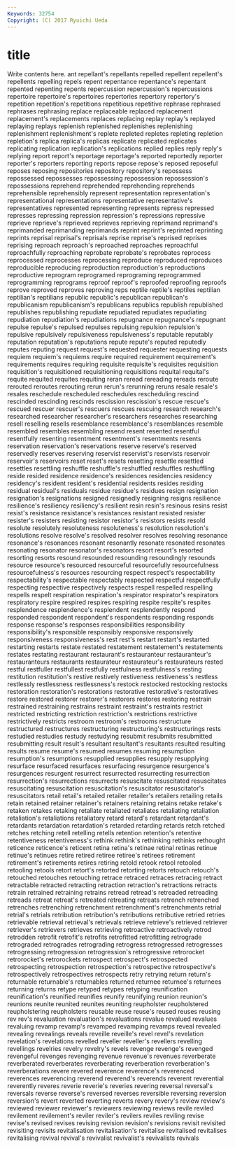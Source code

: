 ```yaml
---
Keywords: 32754 
Copyright: (C) 2017 Ryuichi Ueda
---
```


# title

Write contents here.
ant repellant's
repellants repelled repellent repellent's repellents repelling repels repent repentance repentance's
repentant repented repenting repents repercussion repercussion's repercussions repertoire repertoire's repertoires
repertories repertory repertory's repetition repetition's repetitions repetitious repetitive rephrase rephrased
rephrases rephrasing replace replaceable replaced replacement replacement's replacements replaces replacing
replay replay's replayed replaying replays replenish replenished replenishes replenishing replenishment
replenishment's replete repleted repletes repleting repletion repletion's replica replica's replicas
replicate replicated replicates replicating replication replication's replications replied replies reply
reply's replying report report's reportage reportage's reported reportedly reporter reporter's
reporters reporting reports repose repose's reposed reposeful reposes reposing repositories
repository repository's repossess repossessed repossesses repossessing repossession repossession's repossessions reprehend
reprehended reprehending reprehends reprehensible reprehensibly represent representation representation's representational representations
representative representative's representatives represented representing represents repress repressed represses repressing
repression repression's repressions repressive reprieve reprieve's reprieved reprieves reprieving reprimand
reprimand's reprimanded reprimanding reprimands reprint reprint's reprinted reprinting reprints reprisal
reprisal's reprisals reprise reprise's reprised reprises reprising reproach reproach's reproached
reproaches reproachful reproachfully reproaching reprobate reprobate's reprobates reprocess reprocessed reprocesses
reprocessing reproduce reproduced reproduces reproducible reproducing reproduction reproduction's reproductions reproductive
reprogram reprogramed reprograming reprogrammed reprogramming reprograms reproof reproof's reproofed reproofing
reproofs reprove reproved reproves reproving reps reptile reptile's reptiles reptilian
reptilian's reptilians republic republic's republican republican's republicanism republicanism's republicans republics
republish republished republishes republishing repudiate repudiated repudiates repudiating repudiation repudiation's
repudiations repugnance repugnance's repugnant repulse repulse's repulsed repulses repulsing repulsion
repulsion's repulsive repulsively repulsiveness repulsiveness's reputable reputably reputation reputation's reputations
repute repute's reputed reputedly reputes reputing request request's requested requester
requesting requests requiem requiem's requiems require required requirement requirement's requirements
requires requiring requisite requisite's requisites requisition requisition's requisitioned requisitioning requisitions
requital requital's requite requited requites requiting reran reread rereading rereads
reroute rerouted reroutes rerouting rerun rerun's rerunning reruns resale resale's
resales reschedule rescheduled reschedules rescheduling rescind rescinded rescinding rescinds rescission
rescission's rescue rescue's rescued rescuer rescuer's rescuers rescues rescuing research
research's researched researcher researcher's researchers researches researching resell reselling resells
resemblance resemblance's resemblances resemble resembled resembles resembling resend resent resented
resentful resentfully resenting resentment resentment's resentments resents reservation reservation's reservations
reserve reserve's reserved reservedly reserves reserving reservist reservist's reservists reservoir
reservoir's reservoirs reset reset's resets resetting resettle resettled resettles resettling
reshuffle reshuffle's reshuffled reshuffles reshuffling reside resided residence residence's residences
residencies residency residency's resident resident's residential residents resides residing residual
residual's residuals residue residue's residues resign resignation resignation's resignations resigned
resignedly resigning resigns resilience resilience's resiliency resiliency's resilient resin resin's
resinous resins resist resist's resistance resistance's resistances resistant resisted resister
resister's resisters resisting resistor resistor's resistors resists resold resolute resolutely
resoluteness resoluteness's resolution resolution's resolutions resolve resolve's resolved resolver resolves
resolving resonance resonance's resonances resonant resonantly resonate resonated resonates resonating
resonator resonator's resonators resort resort's resorted resorting resorts resound resounded
resounding resoundingly resounds resource resource's resourced resourceful resourcefully resourcefulness resourcefulness's
resources resourcing respect respect's respectability respectability's respectable respectably respected respectful
respectfully respecting respective respectively respects respell respelled respelling respells respelt
respiration respiration's respirator respirator's respirators respiratory respire respired respires respiring
respite respite's respites resplendence resplendence's resplendent resplendently respond responded respondent
respondent's respondents responding responds response response's responses responsibilities responsibility responsibility's
responsible responsibly responsive responsively responsiveness responsiveness's rest rest's restart restart's
restarted restarting restarts restate restated restatement restatement's restatements restates restating
restaurant restaurant's restauranteur restauranteur's restauranteurs restaurants restaurateur restaurateur's restaurateurs rested
restful restfuller restfullest restfully restfulness restfulness's resting restitution restitution's restive
restively restiveness restiveness's restless restlessly restlessness restlessness's restock restocked restocking
restocks restoration restoration's restorations restorative restorative's restoratives restore restored restorer
restorer's restorers restores restoring restrain restrained restraining restrains restraint restraint's
restraints restrict restricted restricting restriction restriction's restrictions restrictive restrictively restricts
restroom restroom's restrooms restructure restructured restructures restructuring restructuring's restructurings rests
restudied restudies restudy restudying resubmit resubmits resubmitted resubmitting result result's
resultant resultant's resultants resulted resulting results resume resume's resumed resumes
resuming resumption resumption's resumptions resupplied resupplies resupply resupplying resurface resurfaced
resurfaces resurfacing resurgence resurgence's resurgences resurgent resurrect resurrected resurrecting resurrection
resurrection's resurrections resurrects resuscitate resuscitated resuscitates resuscitating resuscitation resuscitation's resuscitator
resuscitator's resuscitators retail retail's retailed retailer retailer's retailers retailing retails
retain retained retainer retainer's retainers retaining retains retake retake's retaken
retakes retaking retaliate retaliated retaliates retaliating retaliation retaliation's retaliations retaliatory
retard retard's retardant retardant's retardants retardation retardation's retarded retarding retards
retch retched retches retching retell retelling retells retention retention's retentive
retentiveness retentiveness's rethink rethink's rethinking rethinks rethought reticence reticence's reticent
retina retina's retinae retinal retinas retinue retinue's retinues retire retired
retiree retiree's retirees retirement retirement's retirements retires retiring retold retook
retool retooled retooling retools retort retort's retorted retorting retorts retouch
retouch's retouched retouches retouching retrace retraced retraces retracing retract retractable
retracted retracting retraction retraction's retractions retracts retrain retrained retraining retrains
retread retread's retreaded retreading retreads retreat retreat's retreated retreating retreats
retrench retrenched retrenches retrenching retrenchment retrenchment's retrenchments retrial retrial's retrials
retribution retribution's retributions retributive retried retries retrievable retrieval retrieval's retrievals
retrieve retrieve's retrieved retriever retriever's retrievers retrieves retrieving retroactive retroactively
retrod retrodden retrofit retrofit's retrofits retrofitted retrofitting retrograde retrograded retrogrades
retrograding retrogress retrogressed retrogresses retrogressing retrogression retrogression's retrogressive retrorocket retrorocket's
retrorockets retrospect retrospect's retrospected retrospecting retrospection retrospection's retrospective retrospective's retrospectively
retrospectives retrospects retry retrying return return's returnable returnable's returnables returned
returnee returnee's returnees returning returns retype retyped retypes retyping reunification
reunification's reunified reunifies reunify reunifying reunion reunion's reunions reunite reunited
reunites reuniting reupholster reupholstered reupholstering reupholsters reusable reuse reuse's reused
reuses reusing rev rev's revaluation revaluation's revaluations revalue revalued revalues
revaluing revamp revamp's revamped revamping revamps reveal revealed revealing revealings
reveals reveille reveille's revel revel's revelation revelation's revelations revelled reveller
reveller's revellers revelling revellings revelries revelry revelry's revels revenge revenge's
revenged revengeful revenges revenging revenue revenue's revenues reverberate reverberated reverberates
reverberating reverberation reverberation's reverberations revere revered reverence reverence's reverenced reverences
reverencing reverend reverend's reverends reverent reverential reverently reveres reverie reverie's
reveries revering reversal reversal's reversals reverse reverse's reversed reverses reversible
reversing reversion reversion's revert reverted reverting reverts revery revery's review
review's reviewed reviewer reviewer's reviewers reviewing reviews revile reviled revilement
revilement's reviler reviler's revilers reviles reviling revise revise's revised revises
revising revision revision's revisions revisit revisited revisiting revisits revitalisation revitalisation's
revitalise revitalised revitalises revitalising revival revival's revivalist revivalist's revivalists revivals
